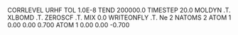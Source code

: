 CORRLEVEL URHF
TOL 1.0E-8
TEND 200000.0
TIMESTEP 20.0
MOLDYN .T.
XLBOMD .T.
ZEROSCF .T.
MIX 0.0
WRITEONFLY .T.
Ne 2
NATOMS 2
ATOM 1 0.00 0.00  0.700
ATOM 1 0.00 0.00 -0.700
